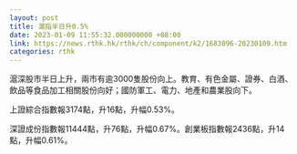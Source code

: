 ```yaml
---
layout: post
title: 滬指半日升0.5%
date: 2023-01-09 11:55:32.000000000 +08:00
link: https://news.rthk.hk/rthk/ch/component/k2/1683096-20230109.htm
categories: rthk
---
```


滬深股市半日上升，兩市有逾3000隻股份向上。教育、有色金屬、證券、白酒、飲品等食品加工相關股份向好；國防軍工、電力、地產和農業股向下。

上證綜合指數報3174點，升16點，升幅0.53%。

深證成份指數報11444點，升76點，升幅0.67%。創業板指數報2436點，升14點，升幅0.61%。
